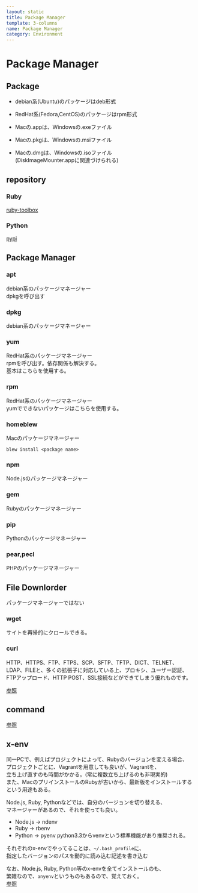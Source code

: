 ```yaml
---
layout: static
title: Package Manager
template: 3-columns
name: Package Manager
category: Environment
---
```


# Package Manager

## Package
- debian系(Ubuntu)のパッケージはdeb形式
- RedHat系(Fedora,CentOS)のパッケージはrpm形式

- Macの.appは、Windowsの.exeファイル
- Macの.pkgは、Windowsの.msiファイル
- Macの.dmgは、Windowsの.isoファイル  
(DiskImageMounter.appに関連づけられる)

## repository

### Ruby
[ruby-toolbox](https://www.ruby-toolbox.com)

### Python
[pypi](https://pypi.org)

## Package Manager

### apt
debian系のパッケージマネージャー  
dpkgを呼び出す

### dpkg
debian系のパッケージマネージャー  

### yum
RedHat系のパッケージマネージャー  
rpmを呼び出す。依存関係も解決する。  
基本はこちらを使用する。

### rpm
RedHat系のパッケージマネージャー  
yumでできないパッケージはこちらを使用する。

### homeblew
Macのパッケージマネージャー
```
blew install <package name>
```

### npm
Node.jsのパッケージマネージャー

### gem
Rubyのパッケージマネージャー

### pip
Pythonのパッケージマネージャー

### pear,pecl
PHPのパッケージマネージャー

## File Downlorder
パッケージマネージャーではない

### wget
サイトを再帰的にクロールできる。

### curl
HTTP、HTTPS、FTP、FTPS、SCP、SFTP、TFTP、DICT、TELNET、LDAP、FILEと、多くの拡張子に対応している上、プロキシ、ユーザー認証、FTPアップロード、HTTP POST、SSL接続などができてしまう優れものです。

[参照](http://d.hatena.ne.jp/ctrlshift/20080129/1201612626)

## command

[参照](http://xref.jp/package)

## x-env

同一PCで、例えばプロジェクトによって、Rubyのバージョンを変える場合、  
プロジェクトごとに、Vagrantを用意しても良いが、Vagrantを、  
立ち上げ直すのも時間がかかる。(常に複数立ち上げるのも非現実的)  
また、MacのプリインストールのRubyが古いから、最新版をインストールする  
という用途もある。

Node.js, Ruby, Pythonなどでは、自分のバージョンを切り替える、  
マネージャーがあるので、それを使っても良い。

- Node.js -> ndenv
- Ruby -> rbenv
- Python -> pyenv
  python3.3からvenvという標準機能があり推奨される。

それぞれのx-envでやってることは、`~/.bash_profile`に、  
指定したバージョンのパスを動的に読み込む記述を書き込む

なお、Node.js, Ruby, Python等のx-envを全てインストールのも、  
繁雑なので、`anyenv`というものもあるので、覚えておく。  
[参照](https://qiita.com/yutackall/items/6c48cf56317d8501f6df)
